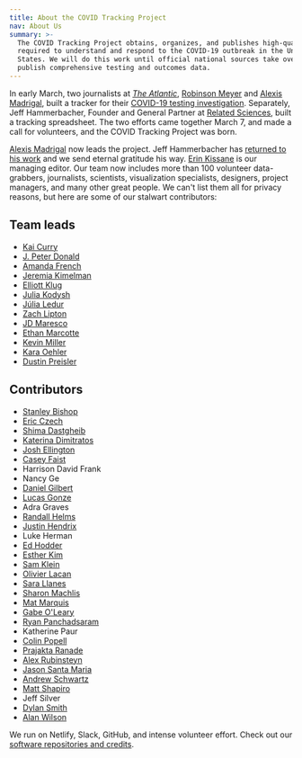 ```yaml
---
title: About the COVID Tracking Project
nav: About Us
summary: >-
  The COVID Tracking Project obtains, organizes, and publishes high-quality data
  required to understand and respond to the COVID-19 outbreak in the United
  States. We will do this work until official national sources take over and
  publish comprehensive testing and outcomes data.
---
```

In early March, two journalists at *[The Atlantic](https://www.theatlantic.com/health/archive/2020/03/how-many-americans-have-been-tested-coronavirus/607597/)*, [Robinson Meyer](https://twitter.com/yayitsrob) and [Alexis Madrigal](https://twitter.com/alexismadrigal), built a tracker for their [COVID-19 testing investigation](https://www.theatlantic.com/health/archive/2020/03/how-many-americans-have-been-tested-coronavirus/607597/). Separately, Jeff Hammerbacher, Founder and General Partner at [Related Sciences](https://www.related.vc/), built a tracking spreadsheet. The two efforts came together March 7, and made a call for volunteers, and the COVID Tracking Project was born.

[Alexis Madrigal](https://twitter.com/alexismadrigal) now leads the project. Jeff Hammerbacher has [returned to his work](https://www.related.vc/) and we send eternal gratitude his way. [Erin Kissane](https://twitter.com/kissane) is our managing editor. Our team now includes more than 100 volunteer data-grabbers, journalists, scientists, visualization specialists, designers, project managers, and many other great people. We can't list them all for privacy reasons, but here are some of our stalwart contributors:

## Team leads
* [Kai Curry](https://github.com/webmasterkai)
* [J. Peter Donald](https://twitter.com/JPeterDonald)
* [Amanda French](http://amandafrench.net)
* [Jeremia Kimelman](https://www.jeremiak.com)
* [Elliott Klug](http://elliottklug.com)
* [Julia Kodysh](https://twitter.com/JuliaKodysh)
* [Júlia Ledur](https://julialedur.com.br/)
* [Zach Lipton](https://twitter.com/zachlipton)
* [JD Maresco](https://twitter.com/jdmaresco)
* [Ethan Marcotte](https://ethanmarcotte.com/)
* [Kevin Miller](https://kevee.net)
* [Kara Oehler](https://twitter.com/karaoehler)
* [Dustin Preisler](https://www.linkedin.com/in/dustinpreisler/)

## Contributors
* [Stanley Bishop](https://mltogether.la/)
* [Eric Czech](https://www.linkedin.com/in/eric-czech-2029928/)
* [Shima Dastgheib](https://twitter.com/shimadastgheib)
* [Katerina Dimitratos](https://twitter.com/kdimitratos)
* [Josh Ellington](https://joshellington.com)
* [Casey Faist](https://twitter.com/cfactoid)
* Harrison David Frank
* Nancy Ge
* [Daniel Gilbert](https://www.tall-dog.com/)
* [Lucas Gonze](http://gonze.com)
* Adra Graves
* [Randall Helms](https://www.linkedin.com/in/randallhelms/)
* [Justin Hendrix](https://twitter.com/justinhendrix)
* Luke Herman
* [Ed Hodder](https://www.linkedin.com/in/edhodder/)
* [Esther Kim](https://www.linkedin.com/in/esther-kim-9544201a)
* [Sam Klein](https://twitter.com/metasj)
* [Olivier Lacan](https://twitter.com/olivierlacan)
* [Sara Llanes](https://twitter.com/SaraLlanes)
* [Sharon Machlis](https://twitter.com/sharon000)
* [Mat Marquis](https://hire.wil.to)
* [Gabe O'Leary](https://gabeoleary.com)
* [Ryan Panchadsaram](https://twitter.com/rypan)
* Katherine Paur
* [Colin Popell](https://twitter.com/cpopell)
* [Prajakta Ranade](https://twitter.com/Prajakta_RD)
* [Alex Rubinsteyn](https://twitter.com/iskander)
* [Jason Santa Maria](https://jasonsantamaria.com)
* [Andrew Schwartz](https://aschwartz.me/)
* [Matt Shapiro](http://matthiasshapiro.com)
* Jeff Silver
* [Dylan Smith](http://TucsonSentinel.com)
* [Alan Wilson](https://twitter.com/alangwilson)

We run on Netlify, Slack, GitHub, and intense volunteer effort. Check out our [software repositories and credits](https://covidtracking.com/software/).
